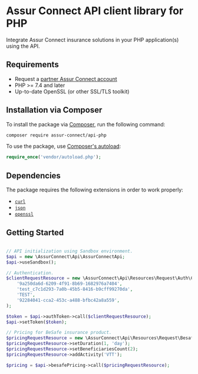 # Assur Connect API client library for PHP

Integrate Assur Connect insurance solutions in your PHP application(s) using the API.

## Requirements

- Request a [partner Assur Connect account](https://www.assur-connect.com)
- PHP >= 7.4 and later
- Up-to-date OpenSSL (or other SSL/TLS toolkit)

## Installation via Composer

To install the package via [Composer](http://getcomposer.org/), run the following command:

```bash
composer require assur-connect/api-php
```

To use the package, use [Composer's autoload](https://getcomposer.org/doc/01-basic-usage.md#autoloading):

```php
require_once('vendor/autoload.php');
```

## Dependencies

The package requires the following extensions in order to work properly:

-   [`curl`](https://secure.php.net/manual/en/book.curl.php)
-   [`json`](https://secure.php.net/manual/en/book.json.php)
-   [`openssl`](https://secure.php.net/manual/en/book.openssl.php)

## Getting Started


```php

// API initialization using Sandbox environment.
$api = new \AssurConnect\Api\AssurConnectApi;
$api->useSandbox();

// Authentication.
$clientRequestResource = new \AssurConnect\Api\Resources\Request\Auth\ClientResource(
    '9a250da6d-6209-4f91-8b69-1682976a7404',
    'test_c7c1d293-7a0b-45b5-8416-b9cff99270da',
    'TEST',
    '92284041-cca2-453c-a488-bfbc42a8a559',
);

$token = $api->authToken->call($clientRequestResource);
$api->setToken($token);

// Pricing for BeSafe insurance product.
$pricingRequestResource = new \AssurConnect\Api\Resources\Request\Besafe\PricingResource;
$pricingRequestResource->setDuration(1, 'day');
$pricingRequestResource->setBeneficiariesCount(2);
$pricingRequestResource->addActivity('VTT');

$pricing = $api->besafePricing->call($pricingRequestResource);
```
